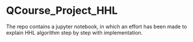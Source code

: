 # QCourse_Project_HHL
The repo contains a jupyter notebook, in which an effort has been made to explain HHL algorithm step by step with implementation.
